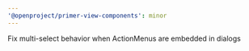 ```yaml
---
'@openproject/primer-view-components': minor
---
```


Fix multi-select behavior when ActionMenus are embedded in dialogs

<!-- Changed components: Primer::Alpha::ActionMenu -->
